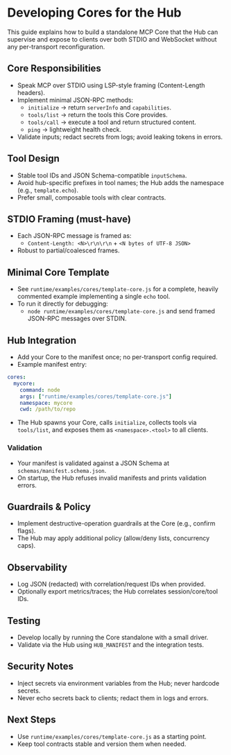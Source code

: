 # Developing Cores for the Hub

This guide explains how to build a standalone MCP Core that the Hub can supervise and expose to clients over both STDIO and WebSocket without any per-transport reconfiguration.

## Core Responsibilities
- Speak MCP over STDIO using LSP-style framing (Content-Length headers).
- Implement minimal JSON-RPC methods:
  - `initialize` → return `serverInfo` and `capabilities`.
  - `tools/list` → return the tools this Core provides.
  - `tools/call` → execute a tool and return structured content.
  - `ping` → lightweight health check.
- Validate inputs; redact secrets from logs; avoid leaking tokens in errors.

## Tool Design
- Stable tool IDs and JSON Schema-compatible `inputSchema`.
- Avoid hub-specific prefixes in tool names; the Hub adds the namespace (e.g., `template.echo`).
- Prefer small, composable tools with clear contracts.

## STDIO Framing (must-have)
- Each JSON-RPC message is framed as:
  - `Content-Length: <N>\r\n\r\n` + `<N bytes of UTF-8 JSON>`
- Robust to partial/coalesced frames.

## Minimal Core Template
- See `runtime/examples/cores/template-core.js` for a complete, heavily commented example implementing a single `echo` tool.
- To run it directly for debugging:
  - `node runtime/examples/cores/template-core.js` and send framed JSON-RPC messages over STDIN.

## Hub Integration
- Add your Core to the manifest once; no per-transport config required.
- Example manifest entry:
```yaml
cores:
  mycore:
    command: node
    args: ["runtime/examples/cores/template-core.js"]
    namespace: mycore
    cwd: /path/to/repo
```
- The Hub spawns your Core, calls `initialize`, collects tools via `tools/list`, and exposes them as `<namespace>.<tool>` to all clients.

### Validation
- Your manifest is validated against a JSON Schema at `schemas/manifest.schema.json`.
- On startup, the Hub refuses invalid manifests and prints validation errors.

## Guardrails & Policy
- Implement destructive-operation guardrails at the Core (e.g., confirm flags).
- The Hub may apply additional policy (allow/deny lists, concurrency caps).

## Observability
- Log JSON (redacted) with correlation/request IDs when provided.
- Optionally export metrics/traces; the Hub correlates session/core/tool IDs.

## Testing
- Develop locally by running the Core standalone with a small driver.
- Validate via the Hub using `HUB_MANIFEST` and the integration tests.

## Security Notes
- Inject secrets via environment variables from the Hub; never hardcode secrets.
- Never echo secrets back to clients; redact them in logs and errors.

## Next Steps
- Use `runtime/examples/cores/template-core.js` as a starting point.
- Keep tool contracts stable and version them when needed.
